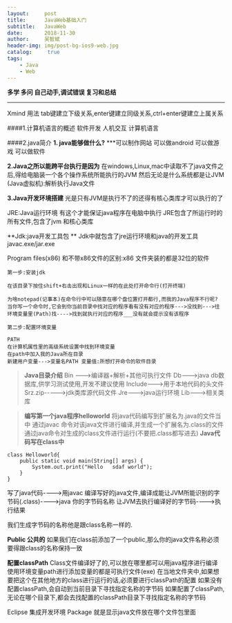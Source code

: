 ```yaml
---
layout:     post
title:      JavaWeb基础入门
subtitle:   JavaWeb
date:       2018-11-30
author:     吴智斌
header-img: img/post-bg-ios9-web.jpg
catalog: 	 true
tags:
    - Java
    - Web
---
```


**多学
多问
自己动手,调试错误
复习和总结**

---
Xmind 用法 tab键建立下级关系,enter键建立同级关系,ctrl+enter键建立上属关系


####1.计算机语言的概述
软件开发 人机交互 计算机语言

####2.java简介
**1. java能够做什么?**
***可以制作网站
可以做android
可以做游戏
可以做软件


**2.Java之所以能跨平台执行是因为**
在windows,Linux,mac中读取不了java文件之后,得给电脑装一个各个操作系统所能执行的JVM
然后无论是什么系统都是让JVM (Java虚拟机):解析执行Java文件


**3.Java开发环境搭建**
光是只有JVM是执行不了的还得有核心类库才可以执行的了

JRE:Java运行环境  有这个才能保证java程序在电脑中执行 
JRE包含了所运行时的所有文件,包含了jvm 和核心类库

**Jdk:java开发工具包  **
Jdk中就包含了jre运行环境和java的开发工具 javac.exe/jar.exe

Program files(x86) 和不带x86文件的区别:x86 文件夹装的都是32位的软件

```
第一步:安装jdk

在该目录下按住shift+右击出现和Linux一样的在此处打开命令行(打开终端)

为啥notepad(记事本)在命令行中可以随意在哪个盘位置打开都行,而我的Java程序不行呢?
当你写一个命令时,它会到你当前目录中找对应的程序看有没有对应的程序--->没找到--->往环境变量里(Path)找---->找到就执行对应的程序___没有就会提示没有该程序

第二步:配置环境变量

PATH
在计算机属性里的高级系统设置中找到环境变量
在path中加入我的Java所在目录
新建用户变量--->变量名PATH 变量值:所想打开命令的软件目录
```
>**Java目录介绍**
Bin --->编译器+解析+其他可执行文件
Db--->java db数据库,供学习测试使用,开发不建议使用
Include--->用于本地代码的头文件
Srz.zip----->jdk类库源代码文件
Jre--->java运行环境
Lib--->相关类库


>**编写第一个java程序helloworld**
将java代码编写到扩展名为.java的文件当中
通过javac 命令对该java文件进行编译,并生成一个扩展名为.class的文件
通过java命令对生成的class文件进行运行(不要把.class都写进去)
**Java代码写在class中**
```
class Helloworld{
	public static void main(String[] args) {
		System.out.print("Hello   sdaf world");
	}
}
```

写了java代码---->用javac 编译写好的java文件,编译成能让JVM所能识别的字节码(.class)---->java 你的字节码名称 让JVM去执行编译好的字节码---->执行结果

我们生成字节码的名称他是跟class名称一样的.

**Public 公共的**
如果我们在class前添加了一个public,那么你的java文件名称必须要得跟class的名称保持一致


**配置classPath**
Class文件编译好了的,可以放在哪里都可以用java程序进行编译
使用环境变量path进行添加变量的都是可执行文件(exe)
在当地文件夹中,如果想要把这个在其他地方的class进行运行的话,必须要进行classPath的配置
如果没有配置classPath,会自动到当前目录下寻找指定名称的字节码
如果配置了classPath,无论在哪个目录下,都会去找配置的classPath目录下寻找指定名称的字节码

Eclipse  集成开发环境
Package  就是显示java文件放在哪个文件包里面
